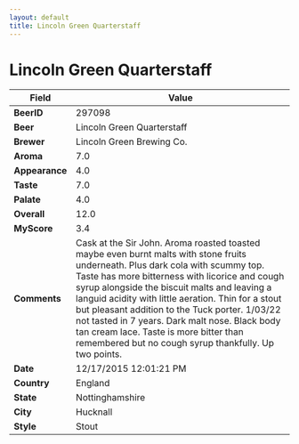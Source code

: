 ```yaml
---
layout: default
title: Lincoln Green Quarterstaff
---
```


# Lincoln Green Quarterstaff

| Field         | Value     |
|---------------|-----------|
| **BeerID** | 297098 |
| **Beer** | Lincoln Green Quarterstaff |
| **Brewer** | Lincoln Green Brewing Co. |
| **Aroma** | 7.0 |
| **Appearance** | 4.0 |
| **Taste** | 7.0 |
| **Palate** | 4.0 |
| **Overall** | 12.0 |
| **MyScore** | 3.4 |
| **Comments** | Cask at the Sir John. Aroma roasted toasted maybe even burnt malts with stone fruits underneath. Plus dark cola with scummy top. Taste has more bitterness with licorice and cough syrup alongside the biscuit malts and leaving a languid acidity with little aeration. Thin for a stout but pleasant addition to the Tuck porter. 1/03/22 not tasted in 7 years. Dark malt nose. Black body tan cream lace. Taste is more bitter than remembered but no cough syrup thankfully. Up two points. |
| **Date** | 12/17/2015 12:01:21 PM |
| **Country** | England |
| **State** | Nottinghamshire |
| **City** | Hucknall |
| **Style** | Stout |
